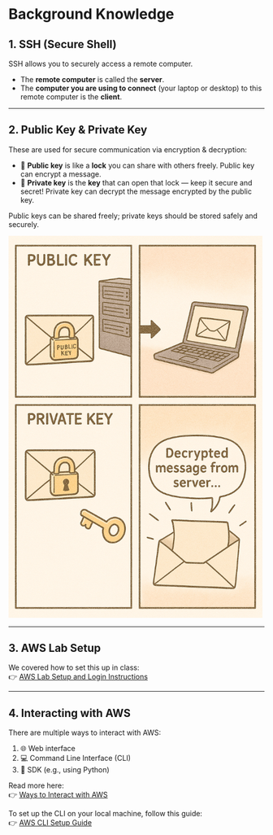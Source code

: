 # Background Knowledge

## 1. SSH (Secure Shell)
SSH allows you to securely access a remote computer.  
- The **remote computer** is called the **server**.  
- The **computer you are using to connect** (your laptop or desktop) to this remote computer is the **client**.

---

## 2. Public Key & Private Key

These are used for secure communication via encryption & decryption:

- 🔐 **Public key** is like a **lock** you can share with others freely. Public key can encrypt a message.
- 🔑 **Private key** is the **key** that can open that lock — keep it secure and secret! Private key can decrypt the message encrypted by the public key.

Public keys can be shared freely; private keys should be stored safely and securely.

<img src="../images/key_pairs.png" alt="key_pairs" width="500"/>

---

## 3. AWS Lab Setup
We covered how to set this up in class:  
👉 [AWS Lab Setup and Login Instructions](https://pages.github.ubc.ca/MDS-2024-25/DSCI_525_web-cloud-comp_students/lectures/lecture3.html#aws-lab-setup)

---

## 4. Interacting with AWS

There are multiple ways to interact with AWS:

1. 🌐 Web interface  
2. 💻 Command Line Interface (CLI)  
3. 🐍 SDK (e.g., using Python)

Read more here:  
👉 [Ways to Interact with AWS](https://pages.github.ubc.ca/MDS-2024-25/DSCI_525_web-cloud-comp_students/lectures/lecture3.html#ways-to-interact-with-aws)

To set up the CLI on your local machine, follow this guide:  
👉 [AWS CLI Setup Guide](https://docs.aws.amazon.com/cli/latest/userguide/getting-started-install.html)